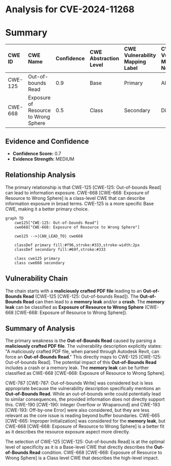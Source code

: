 # Analysis for CVE-2024-11268

# Summary
| CWE ID    | CWE Name                                                    | Confidence | CWE Abstraction Level | CWE Vulnerability Mapping Label | CWE-Vulnerability Mapping Notes |
| :---------- | :---------------------------------------------------------- | :--------- | :---------------------- | :------------------------------ | :------------------------------ |
| CWE-125     | Out-of-bounds Read                                        | 0.9        | Base                    | Primary                         | Allowed                         |
| CWE-668     | Exposure of Resource to Wrong Sphere                      | 0.5        | Class                    | Secondary                         | Discouraged                         |

## Evidence and Confidence

*   **Confidence Score:** 0.7
*   **Evidence Strength:** MEDIUM

## Relationship Analysis
The primary relationship is that CWE-125 [CWE-125: Out-of-bounds Read] can lead to information exposure. CWE-668 [CWE-668: Exposure of Resource to Wrong Sphere] is a class-level CWE that can describe information exposure in broad terms. CWE-125 is a more specific Base CWE, making it a better primary choice.

```mermaid
graph TD
    cwe125["CWE-125: Out-of-bounds Read"]
    cwe668["CWE-668: Exposure of Resource to Wrong Sphere"]
    
    cwe125 -->|CAN_LEAD_TO| cwe668
    
    classDef primary fill:#f96,stroke:#333,stroke-width:2px
    classDef secondary fill:#69f,stroke:#333
    
    class cwe125 primary
    class cwe668 secondary
```

## Vulnerability Chain
The chain starts with a **maliciously crafted PDF file** leading to an **Out-of-Bounds Read** (CWE-125 [CWE-125: Out-of-bounds Read]). The **Out-of-Bounds Read** can then lead to a **memory leak** and/or a **crash**. The **memory leak** can be classified as **Exposure of Resource to Wrong Sphere** (CWE-668 [CWE-668: Exposure of Resource to Wrong Sphere]).

## Summary of Analysis
The primary weakness is the **Out-of-Bounds Read** caused by parsing a **maliciously crafted PDF file**. The vulnerability description explicitly states: "A maliciously crafted PDF file, when parsed through Autodesk Revit, can force an **Out-of-Bounds Read**." This directly maps to CWE-125 [CWE-125: Out-of-bounds Read]. The potential impact of this **Out-of-Bounds Read** includes a crash or a memory leak. The **memory leak** can be further classified as CWE-668 [CWE-668: Exposure of Resource to Wrong Sphere].

CWE-787 [CWE-787: Out-of-bounds Write] was considered but is less appropriate because the vulnerability description specifically mentions an **Out-of-Bounds Read**. While an out-of-bounds write could potentially lead to similar consequences, the provided information does not directly support this.
CWE-190 [CWE-190: Integer Overflow or Wraparound] and CWE-193 [CWE-193: Off-by-one Error] were also considered, but they are less relevant as the core issue is reading beyond buffer boundaries.
CWE-665 [CWE-665: Improper Initialization] was considered for the **memory leak**, but CWE-668 [CWE-668: Exposure of Resource to Wrong Sphere] is a better fit as it describes the resource exposure aspect more directly.

The selection of CWE-125 [CWE-125: Out-of-bounds Read] is at the optimal level of specificity as it is a Base-level CWE that directly describes the **Out-of-Bounds Read** condition. CWE-668 [CWE-668: Exposure of Resource to Wrong Sphere] is a Class level CWE that describes the high-level impact.